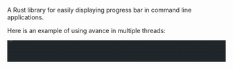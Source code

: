 A Rust library for easily displaying progress bar in command line applications.

Here is an example of using avance in multiple threads:

<img src="https://github.com/Aubrey-Liu/avance/raw/main/screenshots/multiple_bars.gif">
